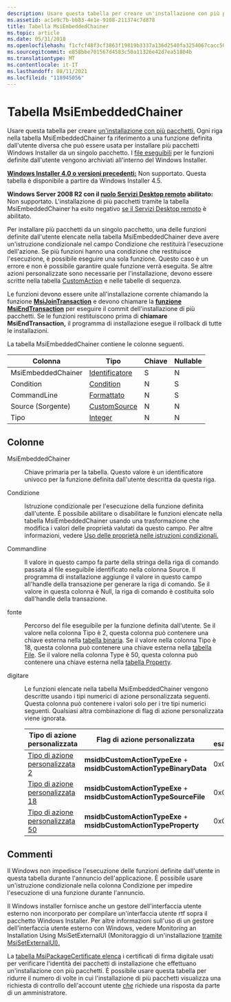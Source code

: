 ```yaml
---
description: Usare questa tabella per creare un'installazione con più pacchetti.
ms.assetid: ac1e9c7b-bb83-4e1e-9108-211374c7d878
title: Tabella MsiEmbeddedChainer
ms.topic: article
ms.date: 05/31/2018
ms.openlocfilehash: f1cfcf48f3cf3863f19819b3337a136d2540fa3254067cacc50fcf391256caa5
ms.sourcegitcommit: e858bbe701567d4583c50a11326e42d7ea51804b
ms.translationtype: MT
ms.contentlocale: it-IT
ms.lasthandoff: 08/11/2021
ms.locfileid: "118945056"
---
```

# <a name="msiembeddedchainer-table"></a>Tabella MsiEmbeddedChainer

Usare questa tabella per creare [un'installazione con più pacchetti.](multiple-package-installations.md) Ogni riga nella tabella MsiEmbeddedChainer fa riferimento a una funzione definita dall'utente diversa che può essere usata per installare più pacchetti Windows Installer da un singolo pacchetto. I [file eseguibili](executable-files.md) per le funzioni definite dall'utente vengono archiviati all'interno del Windows Installer.

**[Windows Installer 4.0 o versioni precedenti:](not-supported-in-windows-installer-4-0.md)** Non supportato. Questa tabella è disponibile a partire da Windows Installer 4.5.

**Windows Server 2008 R2 con il [ruolo Servizi Desktop remoto](../termserv/terminal-services-portal.md) abilitato:** Non supportato. L'installazione di più pacchetti tramite la tabella MsiEmbeddedChainer ha esito negativo [se il Servizi Desktop remoto](../termserv/terminal-services-portal.md) è abilitato.

Per installare più pacchetti da un singolo pacchetto, una delle funzioni definite dall'utente elencate nella tabella MsiEmbeddedChainer deve avere un'istruzione condizionale nel campo Condizione che restituirà l'esecuzione dell'azione. Se più funzioni hanno una condizione che restituisce l'esecuzione, è possibile eseguire una sola funzione. Questo caso è un errore e non è possibile garantire quale funzione verrà eseguita. Se altre azioni personalizzate sono necessarie per l'installazione, devono essere scritte nella tabella [CustomAction](customaction-table.md) e nelle tabelle di sequenza.

Le funzioni devono essere unite all'installazione corrente chiamando la funzione [**MsiJoinTransaction**](/windows/desktop/api/Msi/nf-msi-msijointransaction) e devono chiamare la [**funzione MsiEndTransaction**](/windows/desktop/api/Msi/nf-msi-msiendtransaction) per eseguire il commit dell'installazione di più pacchetti. Se le funzioni restituiscono prima di **chiamare MsiEndTransaction,** il programma di installazione esegue il rollback di tutte le installazioni.

La tabella MsiEmbeddedChainer contiene le colonne seguenti.



| Colonna             | Tipo                             | Chiave | Nullable |
|--------------------|----------------------------------|-----|----------|
| MsiEmbeddedChainer | [Identificatore](identifier.md)     | S   | N        |
| Condition          | [Condition](condition.md)       | N   | S        |
| CommandLine        | [Formattato](formatted.md)       | N   | S        |
| Source (Sorgente)             | [CustomSource](customsource.md) | N   | N        |
| Tipo               | [Integer](integer.md)           | N   | N        |



 

## <a name="columns"></a>Colonne

<dl> <dt>

<span id="MsiEmbeddedChainer"></span><span id="msiembeddedchainer"></span><span id="MSIEMBEDDEDCHAINER"></span>MsiEmbeddedChainer
</dt> <dd>

Chiave primaria per la tabella. Questo valore è un identificatore univoco per la funzione definita dall'utente descritta da questa riga.

</dd> <dt>

<span id="Condition"></span><span id="condition"></span><span id="CONDITION"></span>Condizione
</dt> <dd>

Istruzione condizionale per l'esecuzione della funzione definita dall'utente. È possibile abilitare o disabilitare le funzioni elencate nella tabella MsiEmbeddedChainer usando una trasformazione che modifica i valori delle proprietà valutati da questo campo. Per altre informazioni, vedere [Uso delle proprietà nelle istruzioni condizionali.](using-properties-in-conditional-statements.md)

</dd> <dt>

<span id="CommandLine"></span><span id="commandline"></span><span id="COMMANDLINE"></span>Commandline
</dt> <dd>

Il valore in questo campo fa parte della stringa della riga di comando passata al file eseguibile identificato nella colonna Source. Il programma di installazione aggiunge il valore in questo campo all'handle della transazione per generare la riga di comando. Se il valore in questa colonna è Null, la riga di comando è costituita solo dall'handle della transazione.

</dd> <dt>

<span id="Source"></span><span id="source"></span><span id="SOURCE"></span>fonte
</dt> <dd>

Percorso del file eseguibile per la funzione definita dall'utente. Se il valore nella colonna Tipo è 2, questa colonna può contenere una chiave esterna nella [tabella binaria](binary-table.md). Se il valore nella colonna Tipo è 18, questa colonna può contenere una chiave esterna nella [tabella File](file-table.md). Se il valore nella colonna Type è 50, questa colonna può contenere una chiave esterna nella [tabella Property](property-table.md).

</dd> <dt>

<span id="Type"></span><span id="type"></span><span id="TYPE"></span>digitare
</dt> <dd>

Le funzioni elencate nella tabella MsiEmbeddedChainer vengono descritte usando i tipi numerici di azione personalizzata seguenti. Questa colonna può contenere i valori solo per i tre tipi numerici seguenti. Qualsiasi altra combinazione di flag di azione personalizzata viene ignorata.



| Tipo di azione personalizzata                                 | Flag di azione personalizzata                                                | Valore esadecimale | Decimal |
|----------------------------------------------------|--------------------------------------------------------------------|-------------|---------|
| [Tipo di azione personalizzata 2](custom-action-type-2.md)   | **msidbCustomActionTypeExe**  +  **msidbCustomActionTypeBinaryData** | 0x002       | 2       |
| [Tipo di azione personalizzata 18](custom-action-type-18.md) | **msidbCustomActionTypeExe**  +  **msidbCustomActionTypeSourceFile** | 0x012       | 18      |
| [Tipo di azione personalizzata 50](custom-action-type-50.md) | **msidbCustomActionTypeExe**  +  **msidbCustomActionTypeProperty**   | 0x032       | 50      |



 

</dd> </dl>

## <a name="remarks"></a>Commenti

Il Windows non impedisce l'esecuzione delle funzioni definite dall'utente in questa tabella durante l'annuncio dell'applicazione. È possibile usare un'istruzione condizionale nella colonna Condizione per impedire l'esecuzione di una funzione durante l'annuncio.

Il Windows installer fornisce anche un gestore dell'interfaccia utente esterno non incorporato per compilare un'interfaccia utente rtf sopra il pacchetto Windows Installer. Per altre informazioni sull'uso di un gestore dell'interfaccia utente esterno con Windows, vedere Monitoring an Installation Using MsiSetExternalUI (Monitoraggio di un'installazione [tramite MsiSetExternalUI).](monitoring-an-installation-using-msisetexternalui.md)

La [tabella MsiPackageCertificate elenca](msipackagecertificate-table.md) i certificati di firma digitale usati per verificare l'identità dei pacchetti di installazione che effettuano un'installazione con più pacchetti. È possibile usare questa tabella per ridurre il numero di volte in cui l'installazione di più pacchetti visualizza una richiesta di controllo dell'account utente [*che*](u-gly.md) richiede una risposta da parte di un amministratore.

 

 
